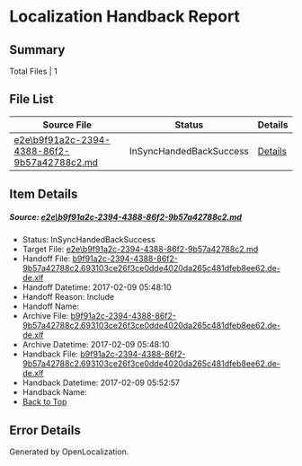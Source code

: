 # <a name='report-top'></a> Localization Handback Report

## Summary
 Total Files | 1

## File List
 Source File | Status | Details 
 ----------- | ------ | ------- 
 [e2e\b9f91a2c-2394-4388-86f2-9b57a42788c2.md](https://github.com/OpenLocalizationTestOrg/ol-test0/blob/8f481a11a5e1d2fe2d3d2c1b2c5038a937328fd0/e2e/b9f91a2c-2394-4388-86f2-9b57a42788c2.md) | InSyncHandedBackSuccess | [Details](#c2386890ebedafe1f1b42cba3204161c6d21947c2)

## Item Details
##### <a name='c2386890ebedafe1f1b42cba3204161c6d21947c2'></a> Source: [e2e\b9f91a2c-2394-4388-86f2-9b57a42788c2.md](https://github.com/OpenLocalizationTestOrg/ol-test0/blob/8f481a11a5e1d2fe2d3d2c1b2c5038a937328fd0/e2e/b9f91a2c-2394-4388-86f2-9b57a42788c2.md)
* Status: InSyncHandedBackSuccess
* Target File: [e2e\b9f91a2c-2394-4388-86f2-9b57a42788c2.md](https://github.com/OpenLocalizationTestOrg/ol-test0-dede/blob/f2a515978dc085384000dd20ff122d606d9f29af/e2e/b9f91a2c-2394-4388-86f2-9b57a42788c2.md)
* Handoff File: [b9f91a2c-2394-4388-86f2-9b57a42788c2.693103ce26f3ce0dde4020da265c481dfeb8ee62.de-de.xlf](https://github.com/OpenLocalizationTestOrg/ol-test0-handoff/blob/d60e328d304f4983cc84f5f40347ca9857653e5c/ol-handoff/OpenLocalizationTestOrg/ol-test0-dede/shujia/ht/b9f91a2c-2394-4388-86f2-9b57a42788c2.693103ce26f3ce0dde4020da265c481dfeb8ee62.de-de.xlf)
* Handoff Datetime: 2017-02-09 05:48:10
* Handoff Reason: Include
* Handoff Name: 
* Archive File: [b9f91a2c-2394-4388-86f2-9b57a42788c2.693103ce26f3ce0dde4020da265c481dfeb8ee62.de-de.xlf](https://github.com/OpenLocalizationTestOrg/ol-test0-handoff/blob/3169eb4e5501a0210c9e76bc0f940b8d4cebbb95/ol-archive/OpenLocalizationTestOrg/ol-test0-dede/shujia/ht/b9f91a2c-2394-4388-86f2-9b57a42788c2.693103ce26f3ce0dde4020da265c481dfeb8ee62.de-de.xlf)
* Archive Datetime: 2017-02-09 05:48:10
* Handback File: [b9f91a2c-2394-4388-86f2-9b57a42788c2.693103ce26f3ce0dde4020da265c481dfeb8ee62.de-de.xlf](https://github.com/OpenLocalizationTestOrg/ol-test0-handback/blob/7be17686207481a11e741b65ba8155b2269c329b/ol-handback/OpenLocalizationTestOrg/ol-test0-dede/shujia/ht/b9f91a2c-2394-4388-86f2-9b57a42788c2.693103ce26f3ce0dde4020da265c481dfeb8ee62.de-de.xlf)
* Handback Datetime: 2017-02-09 05:52:57
* Handback Name: 
* [Back to Top](#report-top)


## Error Details

Generated by OpenLocalization.
